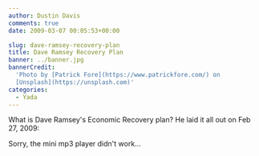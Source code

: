 ```yaml
---
author: Dustin Davis
comments: true
date: 2009-03-07 00:05:53+00:00

slug: dave-ramsey-recovery-plan
title: Dave Ramsey Recovery Plan
banner: ../banner.jpg
bannerCredit:
  'Photo by [Patrick Fore](https://www.patrickfore.com/) on
  [Unsplash](https://unsplash.com)'
categories:
  - Yada
---
```


What is Dave Ramsey's Economic Recovery plan? He laid it all out on Feb 27,
2009:

Sorry, the mini mp3 player didn't work...
